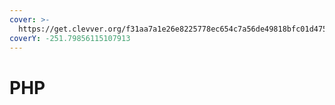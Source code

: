 ```yaml
---
cover: >-
  https://get.clevver.org/f31aa7a1e26e8225778ec654c7a56de49818bfc01d4753583911295cada9ecc0.png
coverY: -251.79856115107913
---
```


# PHP

